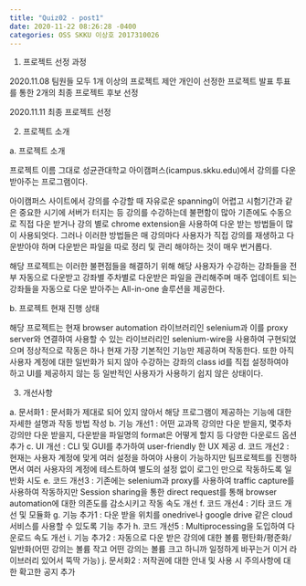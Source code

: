 ```yaml
---
title: "Quiz02 - post1"
date: 2020-11-22 08:26:28 -0400
categories: OSS SKKU 이상호 2017310026
---
```


1. 프로젝트 선정 과정

2020.11.08
팀원들 모두 1개 이상의 프로젝트 제안 
개인이 선정한 프로젝트 발표
투표를 통한 2개의 최종 프로젝트 후보 선정

2020.11.11
최종 프로젝트 선정


2. 프로젝트 소개
  
  a. 프로젝트 소개
    
   프로젝트 이름 그대로 성균관대학교 아이캠퍼스(icampus.skku.edu)에서 강의를 다운 받아주는 프로그램이다.
    
   아이캠퍼스 사이트에서 강의를 수강할 때 자유로운 spanning이 어렵고 시험기간과 같은 중요한 시기에 서버가 터지는 등 강의를 수강하는데 불편함이 많아 기존에도 수동으로 직접 다운 받거나 강의 별로 chrome extension을 사용하여 다운 받는 방법들이 많이 사용되엇다. 그러나 이러한 방법들은 매 강의마다 사용자가 직접 강의를 재생하고 다운받아야 하며 다운받은 파일을 따로 정리 및 관리 해야하는 것이 매우 번거롭다.
    
   해당 프로젝트는 이러한 불편점들을 해결하기 위해 해당 사용자가 수강하는 강좌들을 전부 자동으로 다운받고 강좌별 주차별로 다운받은 파일을 관리해주며 매주 업데이트 되는 강좌들을 자동으로 다운 받아주는 All-in-one 솔루션을 제공한다.
    
  b. 프로젝트 현재 진행 상태
  
   해당 프로젝트는 현재 browser automation 라이브러리인 selenium과 이를 proxy server와 연결하여 사용할 수 있는 라이브러리인 selenium-wire을 사용하여 구현되었으며 정상적으로 작동은 하나 현재 가장 기본적인 기능만 제공하며 작동한다. 또한 아직 사용자 계정에 대한 일반화가 되지 않아 수강하는 강좌의 class id를 직접 설정하여야 하고 UI를 제공하지 않는 등 일반적인 사용자가 사용하기 쉽지 않은 상태이다.

3. 개선사항

  a. 문서화1 : 문서화가 제대로 되어 있지 않아서 해당 프로그램이 제공하는 기능에 대한 자세한 설명과 작동 방법 작성
  b. 기능 개선1 : 어떤 교과목 강의만 다운 받을지, 몇주차 강의만 다운 받을지, 다운받을 파일명의 format은 어떻게 할지 등 다양한 다운로드 옵션 추가
  c. UI 개선 : CLI 및 GUI를 추가하여 user-friendly 한 UX 제공
  d. 코드 개선2 : 현재는 사용자 계정에 맞게 여러 설정을 하여야 사용이 가능하지만 팀프로젝트를 진행하면서 여러 사용자의 계정에 테스트하여 별도의 설정 없이 로그인 만으로 작동하도록 일반화 시도
  e. 코드 개선3 : 기존에는 selenium과 proxy를 사용하여 traffic capture를 사용하여 작동하지만 Session sharing을 통한 direct request를 통해 browser automation에 대한 의존도를 감소시키고 작동 속도 개선
  f. 코드 개선4 : 기타 코드 개선 및 모듈화
  g. 기능 추가1 : 다운 받을 위치를 onedrive나 google drive 같은 cloud 서비스를 사용할 수 있도록 기능 추가
  h. 코드 개선5 : Multiprocessing을 도입하여 다운로드 속도 개선
  i. 기능 추가2 : 자동으로 다운 받은 강의에 대한 볼륨 평탄화/평준화/일반화(어떤 강의는 볼륨 작고 어떤 강의는 볼륨 크고 하니까 일정하게 바꾸는거 이거 라이브러리 있어서 뚝딱 가능)
  j. 문서화2 : 저작권에 대한 안내 및 사용 시 주의사항에 대한 확고한 공지 추가
